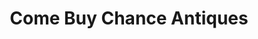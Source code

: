 ---
title: "Come Buy Chance Antiques"
url: /west-chezzetcook/come-buy-chance-antiques/
shop: antiques
---